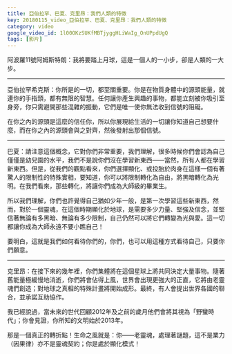 ```yaml
---
title: 亞伯拉罕、巴夏、克里昂：我們人類的特徵
key: 20180115_video_亞伯拉罕、巴夏、克里昂：我們人類的特徵
category: video
google_video_id: 1l00OKzSUKfMBTjyggHLiWaIg_OnUPpdUgQ
tags: [影片]
---
```


阿波羅11號阿姆斯特朗：我將要踏上月球，這是一個人的一小步，卻是人類的一大步。

---

亞伯拉罕希克斯：你所是的一切，都至關重要。你是在物質身體中的源頭能量，就連你的手指頭，都有無限的智慧。任何讓你產生興趣的事物，都能立刻被你吸引至身旁，你只需避開那些混雜的振動，它們是唯一使你無法收到信號的阻礙。

在你之內的源頭是這麼的信任你，所以你展現給生活的一切讓你知道自己想要什麼，而在你之內的源頭會與之對齊，然後發射出那個信號。

---

巴夏：請注意這個概念，它對你們非常重要，我們理解，很多時候你們會認為自己僅僅是幼兒園的水平，我們不是說你們沒在學習新東西——當然，所有人都在學習新東西。但是，從我們的觀點看來，你們選擇顯化、或投胎於肉身在這樣一個有著驚人的限制性的特殊實相，要知道，你可以將限制轉化為自由，將黑暗轉化為光明。在我們看來，那些轉化，將讓你們成為大師級的畢業生。

所以我們理解，你們也許覺得自己猶如少年一般，是第一次學習這些新東西，然而，對於一個靈魂，在這個時期顯化於地球，是需要多少力量、堅強及信念，並堅信著無論有多黑暗、無論有多少限制，自己仍然可以將它們轉變為光與愛。這一切都讓你成為大師永遠不要小瞧自己！

要明白，這就是我們如何看待你們的，你們，也可以用這種方式看待自己，只要你們願意。

---

克里昂：在接下來的幾年裡，你們集體將在這個星球上將共同決定大量事物。隨著舊能量極緩慢地消逝，你們將會佔得上風，世界會出現更強大的正直，它將由老靈魂們創造；對地球之真相的特殊計畫將開始成形。最終，有人會提出世界各國的聯合，並承諾互助協作。

我已經說過，當未來的世代回顧2012年及之前的歲月他們會將其視為「野蠻時代」；你會見證，你所知的文明始於2013年。

那是一個真正的轉折點！生命之風就是：你——老靈魂，處理著謎題，這不是業力（因果律）亦不是靈魂契約；你是處於顯化模式！
